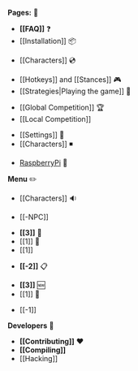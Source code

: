 **Pages:** :game_die: 
* **[[FAQ]]** :question: 
* [[Installation]] :package: 
 - [[Characters]] :cd:
* [[Hotkeys]] and [[Stances]] :video_game: 
* [[Strategies|Playing the game]] :checkered_flag:
 - [[Global Competition]] :trophy:
 - [[Local Competition]]
* [[Settings]] :wrench: 
* [[Characters]] :black_medium_small_square: 
 - [RaspberryPi](https://github.com/OpenRA/OpenRA/wiki/OpenRA-on-RaspberryPi) :strawberry:

**Menu** :pencil2: 
* [[Characters]] :sound: 
 - [[-NPC]]
* **[[3]]** :memo:
* [[1]] :art: 
* [[1]]
 - **[[-2]]** :clipboard:
* **[[3]]** :new:
* [[1]] :construction: 
 - [[-1]]

**Developers** :wrench:
* **[[Contributing]]** :heart:
* **[[Compiling]]**
* [[Hacking]]
